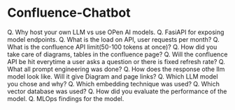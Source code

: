 # Confluence-Chatbot

Q. Why host your own LLM vs use OPen AI models.
Q. FasiAPI for exposing model endpoints.
Q. What is the load on API, user requests per month?
Q. What is the confluence API limit(50-100 tokens at once)?
Q. How did you take care of diagrams, tables in the confluence page?
Q. Will the confluence API be hit everytime a user asks a question or there is fixed refresh rate?
Q. What all prompt engineering was done?
Q. How does the response othe llm model look like. Will it give Diagram and page links?
Q. Which LLM model you chose and why?
Q. Which embedding technique was used?
Q. Which vector database was used?
Q. How did you evaluate the performance of the model.
Q. MLOps findings for the model.
